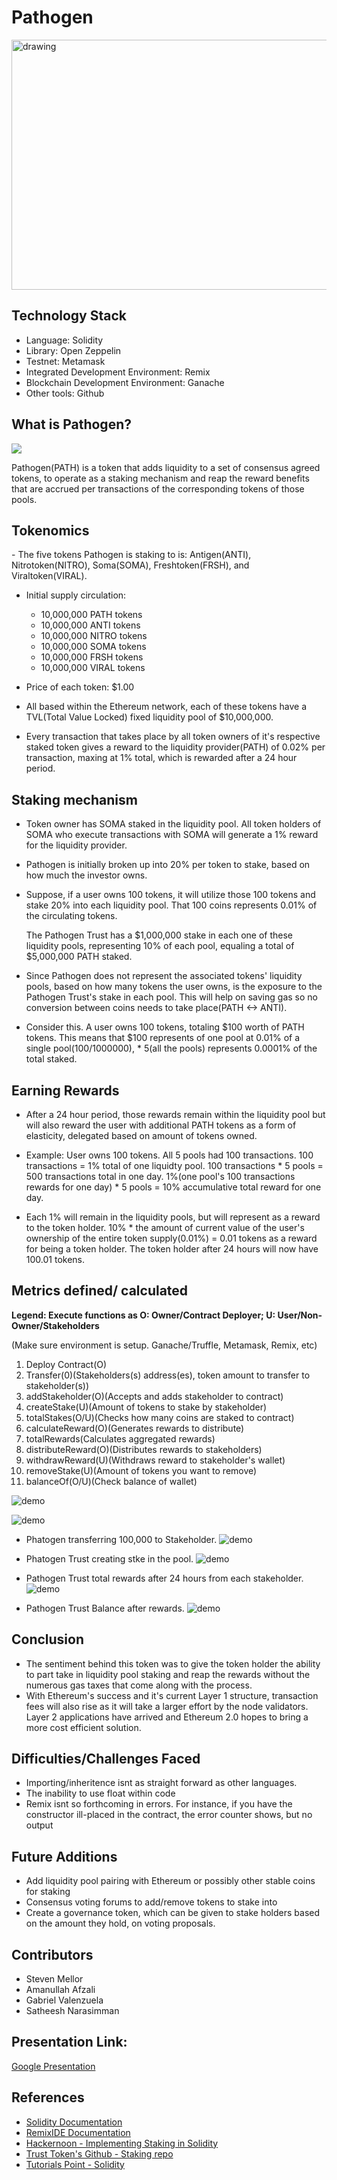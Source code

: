 # Pathogen

<img src="https://www.creative-biolabs.com/vaccine/images/Pathogen-Target-Based-Vaccine-Design-Fig.2.jpg" alt="drawing" width="650" height="400"/>

## Technology Stack
- Language: Solidity 
- Library: Open Zeppelin
- Testnet: Metamask
- Integrated Development Environment: Remix
- Blockchain Development Environment: Ganache
- Other tools: Github

## What is Pathogen?

<img src="https://i.ibb.co/NrmRn50/pathogen.jpg" >

Pathogen(PATH) is a token that adds liquidity to a set of consensus agreed tokens, to operate as a staking mechanism and reap the reward benefits that are accrued per transactions of the corresponding tokens of those pools.</p>

## Tokenomics
</p>
- The five tokens Pathogen is staking to is: Antigen(ANTI), Nitrotoken(NITRO), Soma(SOMA), Freshtoken(FRSH), and Viraltoken(VIRAL). 

- Initial supply circulation: </p>
  - 10,000,000 PATH tokens
  - 10,000,000 ANTI tokens
  - 10,000,000 NITRO tokens
  - 10,000,000 SOMA tokens
  - 10,000,000 FRSH tokens
  - 10,000,000 VIRAL tokens </p>

- Price of each token: $1.00</p>

- All based within the Ethereum network, each of these tokens have a TVL(Total Value Locked) fixed liquidity pool of $10,000,000. 

- Every transaction that takes place by all token owners of it's respective staked token gives a reward to the liquidity provider(PATH) of 0.02% per transaction, maxing at 1% total, which is rewarded after a 24 hour period.</p>

## Staking mechanism
 - Token owner has SOMA staked in the liquidity pool. All token holders of SOMA who execute transactions with SOMA will generate a 1% reward for the liquidity provider. </p>

- Pathogen is initially broken up into 20% per token to stake, based on how much the investor owns. </p>

- Suppose, if a user owns 100 tokens, it will utilize those 100 tokens and stake 20% into each liquidity pool. That 100 coins represents 0.01% of the circulating tokens. </p>
The Pathogen Trust has a $1,000,000 stake in each one of these liquidity pools, representing 10% of each pool, equaling a total of $5,000,000 PATH staked. 

- Since Pathogen does not represent the associated tokens' liquidity pools, based on how many tokens the user owns, is the exposure to the Pathogen Trust's stake in each pool. This will help on saving gas so no conversion between coins needs to take place(PATH <-> ANTI). </p>
 
- Consider this. A user owns 100 tokens, totaling $100 worth of PATH tokens. This means that $100 represents of one pool at 0.01% of a single pool(100/1000000), * 5(all the pools) represents 0.0001% of the total staked. </p>

## Earning Rewards
- After a 24 hour period, those rewards remain within the liquidity pool but will also reward the user with additional PATH tokens as a form of elasticity, delegated based on amount of tokens owned. </p>

- Example: User owns 100 tokens. All 5 pools had 100 transactions. 100 transactions = 1% total of one liquidty pool. 100 transactions * 5 pools = 500 transactions total in one day. 1%(one pool's 100 transactions rewards for one day) * 5 pools = 10% accumulative total reward for one day. 

-  Each 1% will remain in the liquidity pools, but will represent as a reward to the token holder. 10% * the amount of current value of the user's ownership of the entire token supply(0.01%) = 0.01 tokens as a reward for being a token holder. The token holder after 24 hours will now have 100.01 tokens.

## Metrics defined/ calculated
**Legend: Execute functions as O: Owner/Contract Deployer; U: User/Non-Owner/Stakeholders**</p>
(Make sure environment is setup. Ganache/Truffle, Metamask, Remix, etc)</p>
1) Deploy Contract(O)
2) Transfer(0)(Stakeholders(s) address(es), token amount to transfer to stakeholder(s))
3) addStakeholder(O)(Accepts and adds stakeholder to contract)
4) createStake(U)(Amount of tokens to stake by stakeholder)
5) totalStakes(O/U)(Checks how many coins are staked to contract)
6) calculateReward(O)(Generates rewards to distribute)
7) totalRewards(Calculates aggregated rewards)
8) distributeReward(O)(Distributes rewards to stakeholders)
9) withdrawReward(U)(Withdraws reward to stakeholder's wallet)
10) removeStake(U)(Amount of tokens you want to remove)
11) balanceOf(O/U)(Check balance of wallet)

![demo](https://github.com/stevenmellor-bootcamp/Pathogen/blob/master/images/Pathogen_Full_1.png?raw=true)

![demo](https://github.com/stevenmellor-bootcamp/Pathogen/blob/master/images/Pathogen_Full_2.png?raw=true)


- Phatogen transferring 100,000 to Stakeholder.
![demo](https://github.com/stevenmellor-bootcamp/Pathogen/blob/master/images/Pathogen_Transfer.png?raw=true)

- Phatogen Trust creating stke in the pool.
![demo](https://github.com/stevenmellor-bootcamp/Pathogen/blob/master/images/Pathogen_createStake.png?raw=true)

- Pathogen Trust total rewards after 24 hours from each stakeholder.
![demo](https://github.com/stevenmellor-bootcamp/Pathogen/blob/master/images/Pathogen_totalRewards.png?raw=true)

- Pathogen Trust Balance after rewards.
![demo](https://github.com/stevenmellor-bootcamp/Pathogen/blob/master/images/Pathogen_Balance_After_Rewards.png?raw=true)


## Conclusion
- The sentiment behind this token was to give the token holder the ability to part take in liquidity pool staking and reap the rewards without the numerous gas taxes that come along with the process. 
- With Ethereum's success and it's current Layer 1 structure, transaction fees will also rise as it will take a larger effort by the node validators. Layer 2 applications have arrived and Ethereum 2.0 hopes to bring a more cost efficient solution.

## Difficulties/Challenges Faced
- Importing/inheritence isnt as straight forward as other languages. 
- The inability to use float within code
- Remix isnt so forthcoming in errors. For instance, if you have the constructor ill-placed in the contract, the error counter shows, but no output

## Future Additions
- Add liquidity pool pairing with Ethereum or possibly other stable coins for staking
- Consensus voting forums to add/remove tokens to stake into
- Create a governance token, which can be given to stake holders based on the amount they hold, on voting proposals.

## Contributors
- Steven Mellor
- Amanullah Afzali
- Gabriel Valenzuela
- Satheesh Narasimman

## Presentation Link:
[Google Presentation](https://docs.google.com/presentation/d/1lA4LhZ7bd5inEWTjGGpatf_CegOAH8c5wGgmSHaqTAk/edit)

## References
- [Solidity Documentation](https://docs.soliditylang.org/en/v0.5.0/introduction-to-smart-contracts.html)
- [RemixIDE Documentation](https://remix-ide.readthedocs.io/en/latest/index.html)
- [Hackernoon - Implementing Staking in Solidity](https://medium.com/hackernoon/implementing-staking-in-solidity-1687302a82cf)
- [Trust Token's Github - Staking repo](https://github.com/trusttoken/TrustToken-smart-contracts/blob/master/staking.sol)
- [Tutorials Point - Solidity](https://www.tutorialspoint.com/solidity/index.htm)
